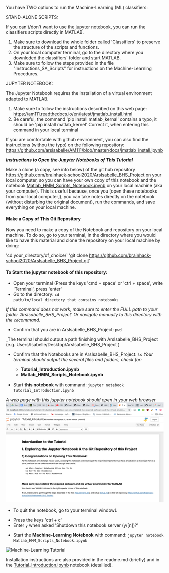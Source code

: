You have TWO options to run the Machine-Learning (ML) classifiers:

STAND-ALONE SCRIPTS:

If you can't/don't want to use the jupyter notebook, you can run the classifiers scripts directly in MATLAB. 
1) Make sure to download the whole folder called 'Classifiers' to preserve the structure of the scripts and functions. 
2) On your local computer terminal, go to the directory where you downloded the classifiers' folder and start MATLAB. 
3) Make sure to follow the steps provided in the file "Instructions_SA_Scripts" for instructions on the Machine-Learning Procedures.     

JUPYTER NOTEBOOK:

The Jupyter Notebook requires the installation of a virtual environment adapted to MATLAB. 
1) Make sure to follow the instructions described on this web page:
https://am111.readthedocs.io/en/latest/jmatlab_install.html 
2) Be careful, the command 'pip install matlab_kernal' contains a typo, it should be 'pip install matlab_kernel'
Correct it, when entering this command in your local terminal 

If you are comfortable with github environment, you can also find the instructions (withou the typo) on the following repository: 
https://github.com/arsisabelle/AM111/blob/master/docs/jmatlab_install.ipynb

***Instructions to Open the Jupyter Notebooks of This Tutorial***

Make a clone (a copy, see info below) of the git hub repository https://github.com/brainhack-school2020/ArsIsabelle_BHS_Project on your local computer, so you can have your own copy of this notebook and the notebook [Matlab_HMM_Scripts_Notebook.ipynb](https://github.com/brainhack-school2020/ArsIsabelle_BHS_Project/Matlab_HMM_Scripts_Notebook.ipynb) on your local machine (aka your computer). This is useful because, once you [open these notebooks from your local computer](, you can take notes directly on the notebook (without disturbing the original document), run the commands, and save everything on your local machine.

#### Make a Copy of This Git Repository

Now you need to make a copy of the Notebook and repository on your local machine. To do so, go to your terminal, in the directory where you 
would like to have this material and clone the repository on your local machine by doing: 

'cd your_directory/of_choice/'
'git clone https://github.com/brainhack-school2020/ArsIsabelle_BHS_Project.git'     

#### To Start the jupyter notebook of this repository: 

* Open your terminal (Press the keys 'cmd + space' or 'ctrl + space', write 'Terminal', press 'enter'
* Go to the directory: `cd path/to/local_directory_that_contains_notebooks`

_If this command does not work, make sure to enter the FULL path to your folder 'ArsIsabelle_BHS_Project' 
Or navigate manually to this directory with the `cd`command_.

* Confirm that you are in ArsIsabelle_BHS_Project: `pwd`

_The terminal should output a path finishing with ArsIsabelle_BHS_Project (e.g. Users/Isabelle/Desktop/ArsIsabelle_BHS_Project )

* Confirm that the Notebooks are in ArsIsabelle_BHS_Project: `ls`
_Your terminal should output the several files and folders, check for:_
    - __Tutorial_Introduction.ipynb__
    - __Matlab_HMM_Scripts_Notebook.ipynb__

* Start __this notebook__ with command: `jupyter notebook Tutorial_Introduction.ipynb`

_A web page with this jupyter notebook should open in your web browser_
![Tutorial Introduction](/images/Tutorial_Introduction.png)

* To quit the notebook, go to your terminal windowL
- Press the keys 'ctrl + c'
- Enter `y` when asked 'Shutdown this notebook server (y/[n])?'

* Start the __Machine-Learning Notebook__ with command: `jupyter notebook Matlab_HMM_Scripts_Notebook.ipynb`

![Machine-Learning Tutorial](/images/ML_Notebook.png)

Installation instructions are also provided in the readme.md (briefly) and in the [Tutorial_Introduction.ipynb](https://github.com/brainhack-school2020/ArsIsabelle_BHS_Project/blob/master/Tutorial_Introduction.ipynb) notebook (detailled).

